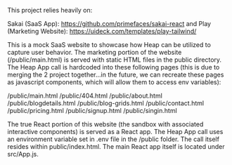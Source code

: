 This project relies heavily on:

Sakai (SaaS App): https://github.com/primefaces/sakai-react
and
Play (Marketing Website): https://uideck.com/templates/play-tailwind/

This is a mock SaaS website to showcase how Heap can be utilized to capture user behavior. The marketing portion of the website (/public/main.html) is served with static HTML files in the public directory.  The Heap App call is hardcoded into these following pages (this is due to merging the 2 project together...in the future, we can recreate these pages as javascript components, which will allow them to access env variables):

/public/main.html
/public/404.html
/public/about.html
/public/blogdetails.html
/public/blog-grids.html
/public/contact.html
/public/pricing.html
/public/signup.html
/public/singin.html

The true React portion of this website (the sandbox with associated interactive components) is served as a React app.  The Heap App call uses an environment variable set in .env file in the /public folder.  The call itself resides within public/index.html.  The main React app itself is located under src/App.js.
